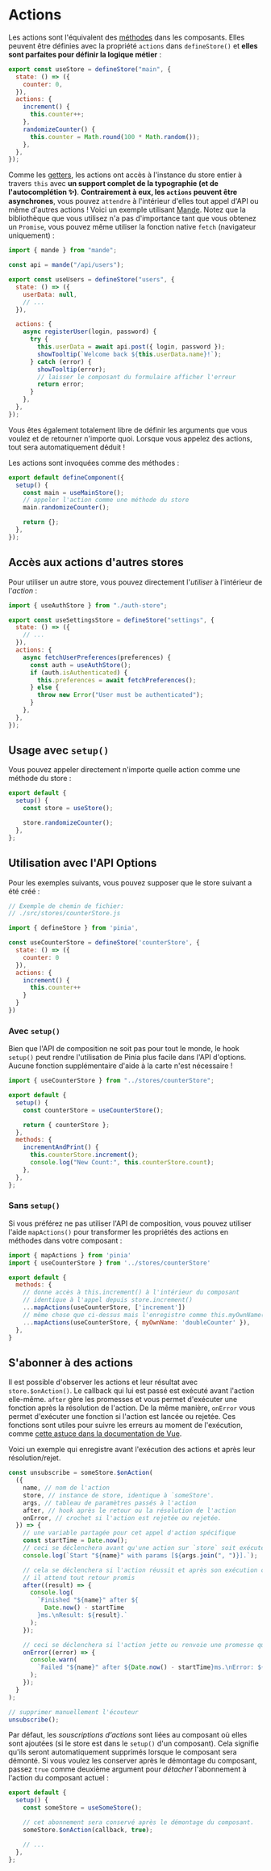 # Actions

<VueSchoolLink
  href="https://vueschool.io/lessons/synchronous-and-asynchronous-actions-in-pinia"
  title="Learn all about actions in Pinia"
/>

Les actions sont l'équivalent des [méthodes](https://v3.vuejs.org/guide/data-methods.html#methods) dans les composants. Elles peuvent être définies avec la propriété `actions` dans `defineStore()` et **elles sont parfaites pour définir la logique métier** :

```js
export const useStore = defineStore("main", {
  state: () => ({
    counter: 0,
  }),
  actions: {
    increment() {
      this.counter++;
    },
    randomizeCounter() {
      this.counter = Math.round(100 * Math.random());
    },
  },
});
```

Comme les [getters](./getters.md), les actions ont accès à l'instance du store entier à travers `this` avec **un support complet de la typographie (et de l'autocomplétion ✨)**. **Contrairement à eux, les `actions` peuvent être asynchrones**, vous pouvez `attendre` à l'intérieur d'elles tout appel d'API ou même d'autres actions ! Voici un exemple utilisant [Mande](https://github.com/posva/mande). Notez que la bibliothèque que vous utilisez n'a pas d'importance tant que vous obtenez un `Promise`, vous pouvez même utiliser la fonction native `fetch` (navigateur uniquement) :

```js
import { mande } from "mande";

const api = mande("/api/users");

export const useUsers = defineStore("users", {
  state: () => ({
    userData: null,
    // ...
  }),

  actions: {
    async registerUser(login, password) {
      try {
        this.userData = await api.post({ login, password });
        showTooltip(`Welcome back ${this.userData.name}!`);
      } catch (error) {
        showTooltip(error);
        // laisser le composant du formulaire afficher l'erreur
        return error;
      }
    },
  },
});
```

Vous êtes également totalement libre de définir les arguments que vous voulez et de retourner n'importe quoi. Lorsque vous appelez des actions, tout sera automatiquement déduit !

Les actions sont invoquées comme des méthodes :

```js
export default defineComponent({
  setup() {
    const main = useMainStore();
    // appeler l'action comme une méthode du store
    main.randomizeCounter();

    return {};
  },
});
```

## Accès aux actions d'autres stores

Pour utiliser un autre store, vous pouvez directement l'_utiliser_ à l'intérieur de l'_action_ :

```js
import { useAuthStore } from "./auth-store";

export const useSettingsStore = defineStore("settings", {
  state: () => ({
    // ...
  }),
  actions: {
    async fetchUserPreferences(preferences) {
      const auth = useAuthStore();
      if (auth.isAuthenticated) {
        this.preferences = await fetchPreferences();
      } else {
        throw new Error("User must be authenticated");
      }
    },
  },
});
```

## Usage avec `setup()`

Vous pouvez appeler directement n'importe quelle action comme une méthode du store :

```js
export default {
  setup() {
    const store = useStore();

    store.randomizeCounter();
  },
};
```

## Utilisation avec l'API Options

<VueSchoolLink
  href="https://vueschool.io/lessons/access-pinia-actions-in-the-options-api"
  title="Access Pinia Getters via the Options API"
/>

Pour les exemples suivants, vous pouvez supposer que le store suivant a été créé :

```js
// Exemple de chemin de fichier:
// ./src/stores/counterStore.js

import { defineStore } from 'pinia',

const useCounterStore = defineStore('counterStore', {
  state: () => ({
    counter: 0
  }),
  actions: {
    increment() {
      this.counter++
    }
  }
})
```

### Avec `setup()`

Bien que l'API de composition ne soit pas pour tout le monde, le hook `setup()` peut rendre l'utilisation de Pinia plus facile dans l'API d'options. Aucune fonction supplémentaire d'aide à la carte n'est nécessaire !

```js
import { useCounterStore } from "../stores/counterStore";

export default {
  setup() {
    const counterStore = useCounterStore();

    return { counterStore };
  },
  methods: {
    incrementAndPrint() {
      this.counterStore.increment();
      console.log("New Count:", this.counterStore.count);
    },
  },
};
```

### Sans `setup()`

Si vous préférez ne pas utiliser l'API de composition, vous pouvez utiliser l'aide `mapActions()` pour transformer les propriétés des actions en méthodes dans votre composant :

```js
import { mapActions } from 'pinia'
import { useCounterStore } from '../stores/counterStore'

export default {
  methods: {
    // donne accès à this.increment() à l'intérieur du composant
    // identique à l'appel depuis store.increment()
    ...mapActions(useCounterStore, ['increment'])
    // même chose que ci-dessus mais l'enregistre comme this.myOwnName()
    ...mapActions(useCounterStore, { myOwnName: 'doubleCounter' }),
  },
}
```

## S'abonner à des actions

Il est possible d'observer les actions et leur résultat avec `store.$onAction()`. Le callback qui lui est passé est exécuté avant l'action elle-même. `after` gère les promesses et vous permet d'exécuter une fonction après la résolution de l'action. De la même manière, `onError` vous permet d'exécuter une fonction si l'action est lancée ou rejetée. Ces fonctions sont utiles pour suivre les erreurs au moment de l'exécution, comme [cette astuce dans la documentation de Vue](https://v3.vuejs.org/guide/tooling/deployment.html#tracking-runtime-errors).

Voici un exemple qui enregistre avant l'exécution des actions et après leur résolution/rejet.

```js
const unsubscribe = someStore.$onAction(
  ({
    name, // nom de l'action
    store, // instance de store, identique à `someStore'.
    args, // tableau de paramètres passés à l'action
    after, // hook après le retour ou la résolution de l'action
    onError, // crochet si l'action est rejetée ou rejetée.
  }) => {
    // une variable partagée pour cet appel d'action spécifique
    const startTime = Date.now();
    // ceci se déclenchera avant qu'une action sur `store` soit exécutée.
    console.log(`Start "${name}" with params [${args.join(", ")}].`);

    // cela se déclenchera si l'action réussit et après son exécution complète.
    // il attend tout retour promis
    after((result) => {
      console.log(
        `Finished "${name}" after ${
          Date.now() - startTime
        }ms.\nResult: ${result}.`
      );
    });

    // ceci se déclenchera si l'action jette ou renvoie une promesse qui rejette.
    onError((error) => {
      console.warn(
        `Failed "${name}" after ${Date.now() - startTime}ms.\nError: ${error}.`
      );
    });
  }
);

// supprimer manuellement l'écouteur
unsubscribe();
```

Par défaut, les _souscriptions d'actions_ sont liées au composant où elles sont ajoutées (si le store est dans le `setup()` d'un composant). Cela signifie qu'ils seront automatiquement supprimés lorsque le composant sera démonté. Si vous voulez les conserver après le démontage du composant, passez `true` comme deuxième argument pour _détacher_ l'abonnement à l'action du composant actuel :

```js
export default {
  setup() {
    const someStore = useSomeStore();

    // cet abonnement sera conservé après le démontage du composant.
    someStore.$onAction(callback, true);

    // ...
  },
};
```
